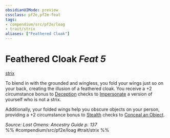 ```yaml
---
obsidianUIMode: preview
cssclass: pf2e,pf2e-feat
tags:
- compendium/src/pf2e/loag
- trait/strix
aliases: ["Feathered Cloak"]
---
```

# Feathered Cloak  *Feat 5*  
[strix](../../Rules/traits/strix-loag.md)  


To blend in with the grounded and wingless, you fold your wings just so on your back, creating the illusion of a feathered cloak. You receive a +2 circumstance bonus to [Deception](../skills.md#Deception) checks to [Impersonate](../../Rules/actions/impersonate.md) a version of yourself who is not a strix.

Additionally, your folded wings help you obscure objects on your person, providing a +2 circumstance bonus to [Stealth](../skills.md#Stealth) checks to [Conceal an Object](../../Rules/actions/conceal-an-object.md).

*Source: Lost Omens: Ancestry Guide p. 137*  
%% #compendium/src/pf2e/loag #trait/strix %%